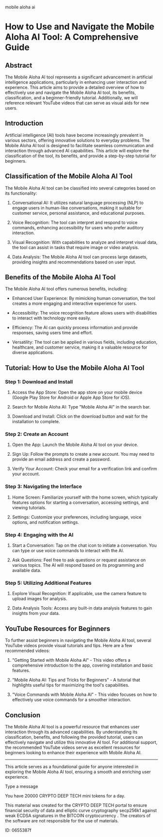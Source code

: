 mobile aloha ai
# How to Use and Navigate the Mobile Aloha AI Tool: A Comprehensive Guide



## Abstract



The Mobile Aloha AI tool represents a significant advancement in artificial intelligence applications, particularly in enhancing user interaction and experience. This article aims to provide a detailed overview of how to effectively use and navigate the Mobile Aloha AI tool, its benefits, classification, and a beginner-friendly tutorial. Additionally, we will reference relevant YouTube videos that can serve as visual aids for new users.



## Introduction



Artificial intelligence (AI) tools have become increasingly prevalent in various sectors, offering innovative solutions to everyday problems. The Mobile Aloha AI tool is designed to facilitate seamless communication and interaction through advanced AI capabilities. This article will explore the classification of the tool, its benefits, and provide a step-by-step tutorial for beginners.



## Classification of the Mobile Aloha AI Tool



The Mobile Aloha AI tool can be classified into several categories based on its functionality:



1. Conversational AI: It utilizes natural language processing (NLP) to engage users in human-like conversations, making it suitable for customer service, personal assistance, and educational purposes.



2. Voice Recognition: The tool can interpret and respond to voice commands, enhancing accessibility for users who prefer auditory interaction.



3. Visual Recognition: With capabilities to analyze and interpret visual data, the tool can assist in tasks that require image or video analysis.



4. Data Analysis: The Mobile Aloha AI tool can process large datasets, providing insights and recommendations based on user input.



## Benefits of the Mobile Aloha AI Tool



The Mobile Aloha AI tool offers numerous benefits, including:



- Enhanced User Experience: By mimicking human conversation, the tool creates a more engaging and interactive experience for users.

- Accessibility: The voice recognition feature allows users with disabilities to interact with technology more easily.

- Efficiency: The AI can quickly process information and provide responses, saving users time and effort.

- Versatility: The tool can be applied in various fields, including education, healthcare, and customer service, making it a valuable resource for diverse applications.



## Tutorial: How to Use the Mobile Aloha AI Tool



### Step 1: Download and Install



1. Access the App Store: Open the app store on your mobile device (Google Play Store for Android or Apple App Store for iOS).

2. Search for Mobile Aloha AI: Type "Mobile Aloha AI" in the search bar.

3. Download and Install: Click on the download button and wait for the installation to complete.



### Step 2: Create an Account



1. Open the App: Launch the Mobile Aloha AI tool on your device.

2. Sign Up: Follow the prompts to create a new account. You may need to provide an email address and create a password.

3. Verify Your Account: Check your email for a verification link and confirm your account.



### Step 3: Navigating the Interface



1. Home Screen: Familiarize yourself with the home screen, which typically features options for starting a conversation, accessing settings, and viewing tutorials.

2. Settings: Customize your preferences, including language, voice options, and notification settings.



### Step 4: Engaging with the AI



1. Start a Conversation: Tap on the chat icon to initiate a conversation. You can type or use voice commands to interact with the AI.

2. Ask Questions: Feel free to ask questions or request assistance on various topics. The AI will respond based on its programming and available data.



### Step 5: Utilizing Additional Features



1. Explore Visual Recognition: If applicable, use the camera feature to upload images for analysis.

2. Data Analysis Tools: Access any built-in data analysis features to gain insights from your data.



## YouTube Resources for Beginners



To further assist beginners in navigating the Mobile Aloha AI tool, several YouTube videos provide visual tutorials and tips. Here are a few recommended videos:



1. "Getting Started with Mobile Aloha AI" - This video offers a comprehensive introduction to the app, covering installation and basic features.

2. "Mobile Aloha AI: Tips and Tricks for Beginners" - A tutorial that highlights useful tips for maximizing the tool's capabilities.

3. "Voice Commands with Mobile Aloha AI" - This video focuses on how to effectively use voice commands for a smoother interaction.



## Conclusion



The Mobile Aloha AI tool is a powerful resource that enhances user interaction through its advanced capabilities. By understanding its classification, benefits, and following the provided tutorial, users can effectively navigate and utilize this innovative AI tool. For additional support, the recommended YouTube videos serve as excellent resources for beginners looking to enhance their experience with Mobile Aloha AI.



---



This article serves as a foundational guide for anyone interested in exploring the Mobile Aloha AI tool, ensuring a smooth and enriching user experience.



Type a message

You have 20000 CRYPTO DEEP TECH mini tokens for a day.


This material was created for the  CRYPTO DEEP TECH portal  to ensure financial security of data and elliptic curve cryptography  secp256k1 against weak ECDSA  signatures   in the  BITCOIN cryptocurrency . The creators of the software are not responsible for the use of materials.

 ID: 0655387f
